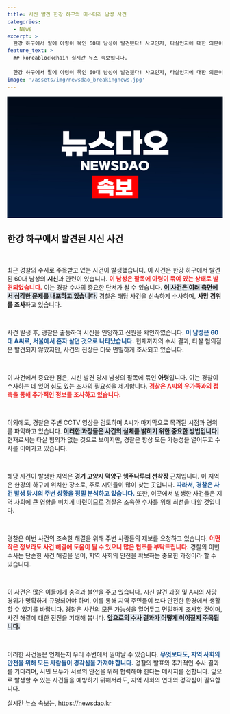 ```yaml
---
title: 시신 발견 한강 하구의 미스터리 남성 사건
categories:
  - News
excerpt: >
  한강 하구에서 팔에 아령이 묶인 60대 남성이 발견됐다! 사고인지, 타살인지에 대한 의문이 커지고 있는 가운데, 경찰은 사망 경위를 조사 중이다. 진실이 밝혀질 수 있을까?
feature_text: >
  ## koreablockchain 실시간 뉴스 속보입니다.

  한강 하구에서 팔에 아령이 묶인 60대 남성이 발견됐다! 사고인지, 타살인지에 대한 의문이 커지고 있는 가운데, 경찰은 사망 경위를 조사 중이다. 진실이 밝혀질 수 있을까?
image: '/assets/img/newsdao_breakingnews.jpg'
---
```


<p><img src="/assets/img/newsdao_breakingnews.jpg" alt="koreablockchain 속보" /></p>

<h2 data-ke-size="size26">한강 하구에서 발견된 시신 사건</h2>

<p data-ke-size="size16">&nbsp;</p>

<p>최근 경찰의 수사로 주목받고 있는 사건이 발생했습니다. 이 사건은 한강 하구에서 발견된 60대 남성의 <strong>시신</strong>과 관련이 있습니다. <b><span style="color: #ee2323;">이 남성은 팔목에 아령이 묶여 있는 상태로 발견되었습니다.</span></b> 이는 경찰 수사의 중요한 단서가 될 수 있습니다. <b><span style="background-color: #21538527;">이 사건은 여러 측면에서 심각한 문제를 내포하고 있습니다.</span></b> 경찰은 해당 사건을 신속하게 수사하며, <strong>사망 경위를 조사</strong>하고 있습니다.</p>

<p data-ke-size="size16">&nbsp;</p>

<p>사건 발생 후, 경찰은 출동하여 시신을 인양하고 신원을 확인하였습니다. <b><span style="color: #1a5490;">이 남성은 60대 A씨로, 서울에서 혼자 살던 것으로 나타났습니다.</span></b> 현재까지의 수사 결과, 타살 혐의점은 발견되지 않았지만, 사건의 진상은 더욱 면밀하게 조사되고 있습니다.</p>

<p data-ke-size="size16">&nbsp;</p>

<p>이 사건에서 중요한 점은, 시신 발견 당시 남성의 팔목에 묶인 <strong>아령</strong>입니다. 이는 경찰이 수사하는 데 있어 심도 있는 조사의 필요성을 제기합니다. <b><span style="color: #ee2323;">경찰은 A씨의 유가족과의 접촉을 통해 추가적인 정보를 조사하고 있습니다.</span></b></p>

<p data-ke-size="size16">&nbsp;</p>

<p>이외에도, 경찰은 주변 CCTV 영상을 검토하며 A씨가 마지막으로 목격된 시점과 경위를 파악하고 있습니다. <b><span style="background-color: #21538527;">이러한 과정들은 사건의 실체를 밝히기 위한 중요한 방법입니다.</span></b> 현재로서는 타살 혐의가 없는 것으로 보이지만, 경찰은 항상 모든 가능성을 열어두고 수사를 이어가고 있습니다.</p>

<p data-ke-size="size16">&nbsp;</p>

<p>해당 사건이 발생한 지역은 <strong>경기 고양시 덕양구 행주나루터 선착장</strong> 근처입니다. 이 지역은 한강의 하구에 위치한 장소로, 주로 시민들이 많이 찾는 곳입니다. <b><span style="color: #1a5490;">따라서, 경찰은 사건 발생 당시의 주변 상황을 정밀 분석하고 있습니다.</span></b> 또한, 이곳에서 발생한 사건들은 지역 사회에 큰 영향을 미치게 마련이므로 경찰은 조속한 수사를 위해 최선을 다할 것입니다.</p>

<p data-ke-size="size16">&nbsp;</p>

<p>경찰은 이번 사건의 조속한 해결을 위해 주변 사람들의 제보를 요청하고 있습니다. <b><span style="color: #ee2323;">어떤 작은 정보라도 사건 해결에 도움이 될 수 있으니 많은 협조를 부탁드립니다.</span></b> 경찰의 이번 수사는 단순한 사건 해결을 넘어, 지역 사회의 안전을 확보하는 중요한 과정이라 할 수 있습니다.</p>

<p data-ke-size="size16">&nbsp;</p>

<p>이 사건은 많은 이들에게 충격과 불안을 주고 있습니다. 시신 발견 과정 및 A씨의 사망 경위가 명확하게 규명되어야 하며, 이를 통해 지역 주민들이 보다 안전한 환경에서 생활할 수 있기를 바랍니다. 경찰은 사건의 모든 가능성을 열어두고 면밀하게 조사할 것이며, 사건 해결에 대한 진전을 기대해 봅니다. <b><span style="background-color: #21538527;">앞으로의 수사 결과가 어떻게 이어질지 주목됩니다.</span></b></p>

<p data-ke-size="size16">&nbsp;</p>

<p>이러한 사건들은 언제든지 우리 주변에서 일어날 수 있습니다. <b><span style="color: #1a5490;">무엇보다도, 지역 사회의 안전을 위해 모든 사람들이 경각심을 가져야 합니다.</span></b> 경찰의 발표와 추가적인 수사 결과를 기다리며, 시민 모두가 서로의 안전을 위해 협력해야 한다는 메시지를 전합니다. 앞으로 발생할 수 있는 사건들을 예방하기 위해서라도, 지역 사회의 연대와 경각심이 필요합니다.</p>
실시간 뉴스 속보는, <a href="https://newsdao.kr" rel="dofollow">https://newsdao.kr</a>


